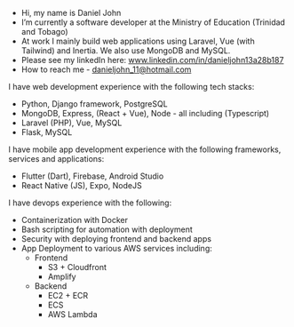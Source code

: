 - Hi, my name is Daniel John
- I’m currently a software developer at the Ministry of Education (Trinidad and Tobago) 
- At work I mainly build web applications using Laravel, Vue (with Tailwind) and Inertia. We also use MongoDB and MySQL.
- Please see my linkedIn here: www.linkedin.com/in/danieljohn13a28b187
- How to reach me - danieljohn_11@hotmail.com

I have web development experience with the following tech stacks:
- Python, Django framework, PostgreSQL
- MongoDB, Express, (React + Vue), Node - all including (Typescript)
- Laravel (PHP), Vue, MySQL
- Flask, MySQL

I have mobile app development experience with the following frameworks, services and applications:
- Flutter (Dart), Firebase, Android Studio
- React Native (JS), Expo, NodeJS

I have devops experience with the following:
- Containerization with Docker
- Bash scripting for automation with deployment
- Security with deploying frontend and backend apps
- App Deployment to various AWS services including:
  - Frontend
    - S3 + Cloudfront
    - Amplify
  - Backend
    - EC2 + ECR
    - ECS
    - AWS Lambda
  

<!---
ecngjohn10011/ecngjohn10011 is a ✨ special ✨ repository because its `README.md` (this file) appears on your GitHub profile.
You can click the Preview link to take a look at your changes.
--->
